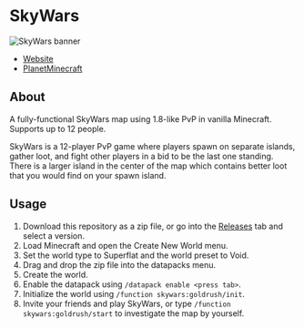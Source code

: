 # SkyWars

![SkyWars banner](https://www.nixinova.com/assets/images/minecraft/maps/skywars.jpg)

- [Website](https://www.nixinova.com/downloads/minecraft/maps/skywars)
- [PlanetMinecraft](https://www.planetminecraft.com/project/skywars-4064694/)

## About

A fully-functional SkyWars map using 1.8-like PvP in vanilla Minecraft.
Supports up to 12 people.

SkyWars is a 12-player PvP game where players spawn on separate islands, gather loot, and fight other players in a bid to be the last one standing. There is a larger island in the center of the map which contains better loot that you would find on your spawn island.

## Usage

1. Download this repository as a zip file, or go into the [Releases](https://github.com/Nixinova/SkyWars/releases) tab and select a version.
2. Load Minecraft and open the Create New World menu.
3. Set the world type to Superflat and the world preset to Void.
4. Drag and drop the zip file into the datapacks menu.
5. Create the world.
6. Enable the datapack using `/datapack enable <press tab>`.
7. Initialize the world using `/function skywars:goldrush/init`.
8. Invite your friends and play SkyWars, or type `/function skywars:goldrush/start` to investigate the map by yourself.
